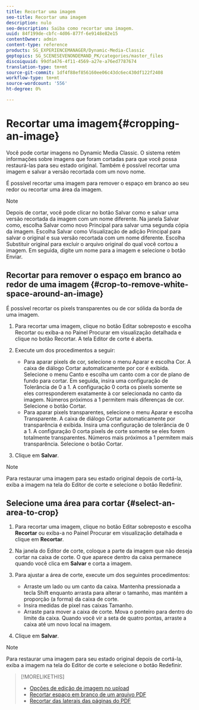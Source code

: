 ```yaml
---
title: Recortar uma imagem
seo-title: Recortar uma imagem
description: nulo
seo-description: Saiba como recortar uma imagem.
uuid: 84f199de-cbfc-4d06-877f-6e9148e82e15
contentOwner: admin
content-type: reference
products: SG_EXPERIENCEMANAGER/Dynamic-Media-Classic
geptopics: SG_SCENESEVENONDEMAND_PK/categories/master_files
discoiquuid: 99dfa476-4f11-4569-a27e-a76ed7787674
translation-type: tm+mt
source-git-commit: 1df4f88ef856160ee06c43dc6ec430df122f2408
workflow-type: tm+mt
source-wordcount: '556'
ht-degree: 0%

---
```



# Recortar uma imagem{#cropping-an-image}

Você pode cortar imagens no Dynamic Media Classic. O sistema retém informações sobre imagens que foram cortadas para que você possa restaurá-las para seu estado original. Também é possível recortar uma imagem e salvar a versão recortada com um novo nome.

É possível recortar uma imagem para remover o espaço em branco ao seu redor ou recortar uma área da imagem.

>[!NOTE]
>
>Depois de cortar, você pode clicar no botão Salvar como e salvar uma versão recortada da imagem com um nome diferente. Na janela Salvar como, escolha Salvar como novo Principal para salvar uma segunda cópia da imagem. Escolha Salvar como Visualização de adição Principal para salvar o original e sua versão recortada com um nome diferente. Escolha Substituir original para excluir o arquivo original do qual você cortou a imagem. Em seguida, digite um nome para a imagem e selecione o botão Enviar.

## Recortar para remover o espaço em branco ao redor de uma imagem {#crop-to-remove-white-space-around-an-image}

É possível recortar os pixels transparentes ou de cor sólida da borda de uma imagem.

1. Para recortar uma imagem, clique no botão Editar sobreposto e escolha Recortar ou exiba-a no Painel Procurar em visualização detalhada e clique no botão Recortar. A tela Editor de corte é aberta.
1. Execute um dos procedimentos a seguir:

   * Para aparar pixels de cor, selecione o menu Aparar e escolha Cor. A caixa de diálogo Cortar automaticamente por cor é exibida. Selecione o menu Canto e escolha um canto com a cor de plano de fundo para cortar. Em seguida, insira uma configuração de Tolerância de 0 a 1. A configuração 0 corta os pixels somente se eles corresponderem exatamente à cor selecionada no canto da imagem. Números próximos a 1 permitem mais diferenças de cor. Selecione o botão Cortar.
   * Para aparar pixels transparentes, selecione o menu Aparar e escolha Transparente. A caixa de diálogo Cortar automaticamente por transparência é exibida. Insira uma configuração de tolerância de 0 a 1. A configuração 0 corta pixels de corte somente se eles forem totalmente transparentes. Números mais próximos a 1 permitem mais transparência. Selecione o botão Cortar.

1. Clique em **Salvar**.

>[!NOTE]
>
>Para restaurar uma imagem para seu estado original depois de cortá-la, exiba a imagem na tela do Editor de corte e selecione o botão Redefinir.

## Selecione uma área para cortar {#select-an-area-to-crop}

1. Para recortar uma imagem, clique no botão Editar sobreposto e escolha **Recortar** ou exiba-a no Painel Procurar em visualização detalhada e clique em **Recortar**.

1. Na janela do Editor de corte, coloque a parte da imagem que não deseja cortar na caixa de corte. O que aparece dentro da caixa permanece quando você clica em **Salvar** e corta a imagem.
1. Para ajustar a área de corte, execute um dos seguintes procedimentos:

   * Arraste um lado ou um canto da caixa. Mantenha pressionada a tecla Shift enquanto arrasta para alterar o tamanho, mas mantém a proporção (a forma) da caixa de corte.
   * Insira medidas de pixel nas caixas Tamanho.
   * Arraste para mover a caixa de corte. Mova o ponteiro para dentro do limite da caixa. Quando você vir a seta de quatro pontas, arraste a caixa até um novo local na imagem.

1. Clique em **Salvar**.

>[!NOTE]
>
>Para restaurar uma imagem para seu estado original depois de cortá-la, exiba a imagem na tela do Editor de corte e selecione o botão Redefinir.

>[!MORELIKETHIS]
>
>* [Opções de edição de imagem no upload](image-editing-options-upload.md#image-editing-options-at-upload)
>* [Recortar espaço em branco de um arquivo PDF](pdfs.md#cropping_white_space_from_a_pdf_file)
>* [Recortar das laterais das páginas do PDF](pdfs.md#cropping_from_the_sides_of_pdf_pages)

